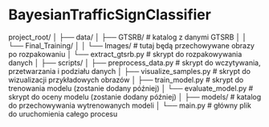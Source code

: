# BayesianTrafficSignClassifier

project_root/
│
├── data/
│   ├── GTSRB/  # katalog z danymi GTSRB
│   │   └── Final_Training/
│   │       └── Images/  # tutaj będą przechowywane obrazy po rozpakowaniu
│   └── extract_gtsrb.py  # skrypt do rozpakowywania danych
│
├── scripts/
│   ├── preprocess_data.py  # skrypt do wczytywania, przetwarzania i podziału danych
│   ├── visualize_samples.py  # skrypt do wizualizacji przykładowych obrazów
│   ├── train_model.py  # skrypt do trenowania modelu (zostanie dodany później)
│   └── evaluate_model.py  # skrypt do oceny modelu (zostanie dodany później)
│
├── models/  # katalog do przechowywania wytrenowanych modeli
│
└── main.py  # główny plik do uruchomienia całego procesu